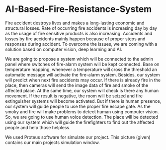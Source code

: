 # AI-Based-Fire-Resistance-System
Fire accident destroys lives and makes a long-lasting economic and structural losses. Rate of occurring fire accidents is increasing day by day as the usage of fire sensitive products is also increasing. Accidents and losses by fire accidents mainly happen because of proper steps and responses during accident. To overcome the issues, we are coming with a solution based on computer vision, deep learning and AI.

We are going to propose a system which will be connected to the admin panel where switches of fire-alarm system will be kept connected. Base on temperature mapping, whenever a temperature will cross the threshold an automatic message will activate the fire-alarm system. Besides, our system will predict when next fire accidents may occur. If there is already fire in the place, then cameras will send the image data of fire and smoke of the affected place. At the same time, our system will check is there any human movement. If the result is negative, the room will be seized and fire extinguisher systems will become activated. But if there is human presence, our system will guide people to use the proper fire escape gate. As the smoky and fire will make problems to detect human using computer vision. So, we are going to use human voice detection. The place will be detected using our system which will guide the firefighters to find out the affected people and help those helpless.

We used Proteus software for simulate our project. This picture (given) contains our main projects simulation window.
